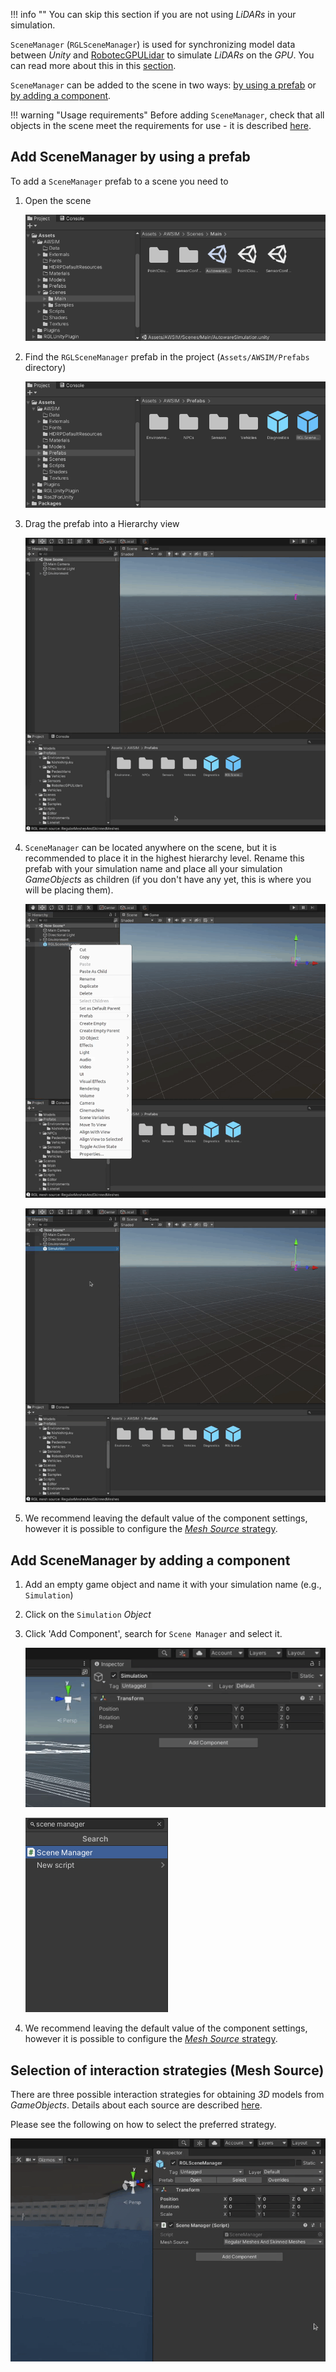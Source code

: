 !!! info ""
    You can skip this section if you are not using *LiDARs* in your simulation.

`SceneManager` (`RGLSceneManager`) is used for synchronizing model data between *Unity* and [RobotecGPULidar](https://github.com/RobotecAI/RobotecGPULidar) to simulate *LiDARs* on the *GPU*. You can read more about this in this [section](../../../../UserGuide/ProjectGuide/ExternalLibraries/RGLUnityPlugin/).

`SceneManager` can be added to the scene in two ways: [by using a prefab](#add-scenemanager-by-using-a-prefab) or [by adding a component](#add-scenemanager-by-adding-a-component).

!!! warning "Usage requirements"
    Before adding `SceneManager`, check that all objects in the scene meet the requirements for use - it is described [here](../../../../UserGuide/ProjectGuide/ExternalLibraries/RGLUnityPlugin/).

## Add SceneManager by using a prefab
To add a `SceneManager` prefab to a scene you need to

1. Open the scene

    ![open_scene](open_scene.png)

1. Find the `RGLSceneManager` prefab in the project (`Assets/AWSIM/Prefabs` directory)

    ![scene_manager_prefab_location](scene_manager_prefab_location.png)

1. Drag the prefab into a Hierarchy view

    ![add_prefab_to_scene](add_scene_manager.gif)

1. `SceneManager` can be located anywhere on the scene, but it is recommended to place it in the highest hierarchy level. Rename this prefab with your simulation name and place all your simulation *GameObjects* as children (if you don't have any yet, this is where you will be placing them).

    ![Add scene manager to scene gif](add_scene_manager2.gif)

    ![Add scene manager to scene gif](add_scene_manager3.gif)

1. We recommend leaving the default value of the component settings, however it is possible to configure the [*Mesh Source* strategy](#selection-of-interaction-strategies-mesh-source).

## Add SceneManager by adding a component

1. Add an empty game object and name it with your simulation name (e.g., `Simulation`)

1. Click on the `Simulation` *Object*

1. Click 'Add Component', search for `Scene Manager` and select it.

    ![scene manager add](scene_manager_add_component.gif)

    ![scene manager search](scene_manager_search.png)

1. We recommend leaving the default value of the component settings, however it is possible to configure the [*Mesh Source* strategy](#selection-of-interaction-strategies-mesh-source).

## Selection of interaction strategies (Mesh Source)
There are three possible interaction strategies for obtaining *3D* models from *GameObjects*. Details about each source are described [here](../../../../UserGuide/ProjectGuide/ExternalLibraries/RGLUnityPlugin/).

Please see the following on how to select the preferred strategy.

![scene_manager_only_colliders](scene_manager_only_colliders.gif)
